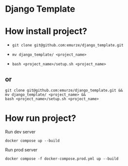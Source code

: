 # Django Template

# How install project?

* ```git clone git@github.com:emurze/django_template.git```

  
* ```mv django_template/ <project_name>```


* ```bash <project_name>/setup.sh <project_name>```

## or

```
git clone git@github.com:emurze/django_template.git &&
mv django_template/ <project_name> && 
bash <project_name>/setup.sh <project_name>
```


# How run project?

Run dev server

```docker compose up --build```

Run prod server

```docker compose -f docker-compose.prod.yml up --build```
